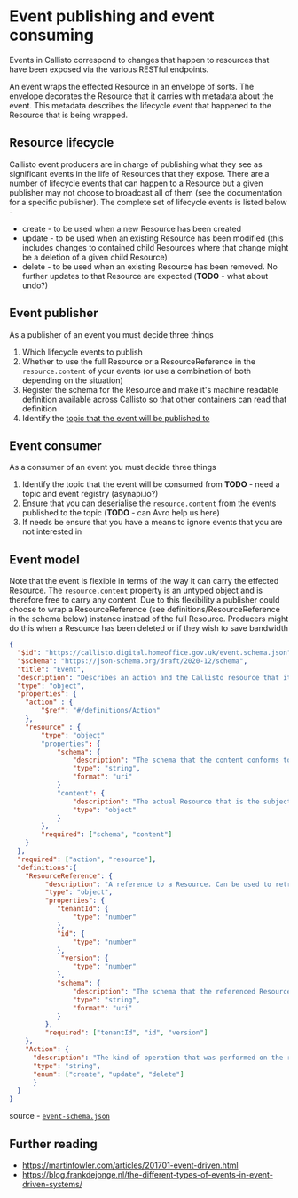 # Event publishing and event consuming

Events in Callisto correspond to changes that happen to resources that have been exposed via the various RESTful endpoints.

An event wraps the effected Resource in an envelope of sorts. The envelope decorates the Resource that it carries with metadata about the event. This metadata describes the lifecycle event that happened to the Resource that is being wrapped.

## Resource lifecycle
Callisto event producers are in charge of publishing what they see as significant events in the life of Resources that they expose. There are a number of lifecycle events that can happen to a Resource but a given publisher may not choose to broadcast all of them (see the documentation for a specific publisher). The complete set of lifecycle events is listed below - 

- create - to be used when a new Resource has been created
- update - to be used when an existing Resource has been modified (this includes changes to contained child Resources where that change might be a deletion of a given child Resource)
- delete - to be used when an existing Resource has been removed. No further updates to that Resource are expected (**TODO** - what about undo?)

## Event publisher
As a publisher of an event you must decide three things

1. Which lifecycle events to publish
2. Whether to use the full Resource or a ResourceReference in the `resource.content` of your events (or use a combination of both depending on the situation) 
3. Register the schema for the Resource and make it's machine readable definition available across Callisto so that other containers can read that definition
4. Identify the [topic that the event will be published to](./topic-creation.md)

## Event consumer
As a consumer of an event you must decide three things

1. Identify the topic that the event will be consumed from **TODO** - need a topic and event registry (asynapi.io?)
2. Ensure that you can deserialise the `resource.content` from the events published to the topic (**TODO** - can Avro help us here)
3. If needs be ensure that you have a means to ignore events that you are not interested in


## Event model

Note that the event is flexible in terms of the way it can carry the effected Resource. The `resource.content` property is an untyped object and is therefore free to carry any content. Due to this flexibility a publisher could choose to wrap a ResourceReference (see definitions/ResourceReference in the schema below) instance instead of the full Resource. Producers might do this when a Resource has been deleted or if they wish to save bandwidth

```json
{
  "$id": "https://callisto.digital.homeoffice.gov.uk/event.schema.json",
  "$schema": "https://json-schema.org/draft/2020-12/schema",
  "title": "Event",
  "description": "Describes an action and the Callisto resource that it was performed against",
  "type": "object",
  "properties": {
    "action" : {
    	"$ref": "#/definitions/Action"
    }, 
    "resource" : {
    	"type": "object"
		"properties": {
			"schema": {
				"description": "The schema that the content conforms to. Used by consumers for deserialisation and validation",
				"type": "string",
				"format": "uri"
			}
			"content": {
				"description": "The actual Resource that is the subject of the event",
				"type": "object"
			}
		},
		"required": ["schema", "content"]
    }
  },
  "required": ["action", "resource"],
  "definitions":{
    "ResourceReference": {
      	 "description": "A reference to a Resource. Can be used to retrieved full Resource",
         "type": "object",
         "properties": {
         	"tenantId": {
            	"type": "number"
            },
            "id": {
            	"type": "number"
            },
             "version": {
            	"type": "number"
            },
			"schema": {
				"description": "The schema that the referenced Resource conforms to. Used by consumers for deserialisation and validation",
				"type": "string",
				"format": "uri"
			}			
         },
         "required": ["tenantId", "id", "version"]
    },
    "Action": {
      "description": "The kind of operation that was performed on the resource",
      "type": "string",
	  "enum": ["create", "update", "delete"]
	  }
  }
}
```
source - [`event-schema.json`](../schema/event-schema.json)

## Further reading
- https://martinfowler.com/articles/201701-event-driven.html
- https://blog.frankdejonge.nl/the-different-types-of-events-in-event-driven-systems/
